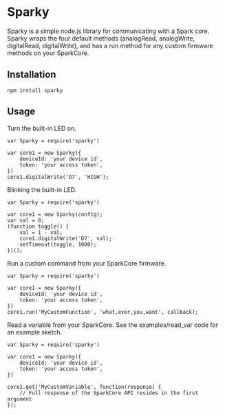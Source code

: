 Sparky
=============================
Sparky is a simple node.js library for communicating with a Spark core. Sparky wraps the four default methods (analogRead, analogWrite, digitalRead, digitalWrite), and has a run method for any custom firmware methods on your SparkCore.

Installation
-----------------------------
```
npm install sparky
```

Usage
-----------------------------
Turn the built-in LED on.

```
var Sparky = require('sparky')

var core1 = new Sparky({
	deviceId: 'your device id',
	token: 'your access token',
})
core1.digitalWrite('D7', 'HIGH');
```

Blinking the built-in LED.

```
var Sparky = require('sparky')

var core1 = new Sparky(config);
var val = 0;
(function toggle() {
	val = 1 - val;
	core1.digitalWrite('D7', val);
	setTimeout(toggle, 1000);
})();
```

Run a custom command from your SparkCore firmware.
```
var Sparky = require('sparky')

var core1 = new Sparky({
	deviceId: 'your device id',
	token: 'your access token',
})
core1.run('MyCustomFunction', 'what,ever,you,want', callback);
```

Read a variable from your SparkCore. See the examples/read_var code for an example sketch.
```
var Sparky = require('sparky')

var core1 = new Sparky({
	deviceId: 'your device id',
	token: 'your access token',
})

core1.get('MyCustomVariable', function(response) {
	// Full response of the SparkCore API resides in the first argument
});
```


